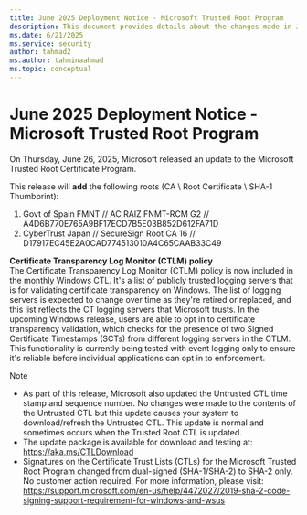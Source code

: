 ```yaml
---
title: June 2025 Deployment Notice - Microsoft Trusted Root Program 
description: This document provides details about the changes made in June 2025 to the root store.
ms.date: 6/21/2025
ms.service: security
author: tahmad2
ms.author: tahminaahmad
ms.topic: conceptual
---
```


# June 2025 Deployment Notice - Microsoft Trusted Root Program 

On Thursday, June 26, 2025, Microsoft released an update to the Microsoft Trusted Root Certificate Program.

This release will **add** the following roots (CA \ Root Certificate \ SHA-1 Thumbprint):

1. Govt of Spain FMNT	// AC RAIZ FNMT-RCM G2	// A4D6B770E765A9BF17ECD7B5E03B852D612FA71D
2. CyberTrust Japan	// SecureSign Root CA 16	// D17917EC45E2A0CAD774513010A4C65CAAB33C49


**Certificate Transparency Log Monitor (CTLM) policy** <br />
The Certificate Transparency Log Monitor (CTLM) policy is now included in the monthly Windows CTL. It's a list of publicly trusted logging servers that is for validating certificate transparency on Windows. The list of logging servers is expected to change over time as they're retired or replaced, and this list reflects the CT logging servers that Microsoft trusts. In the upcoming Windows release, users are able to opt in to certificate transparency validation, which checks for the presence of two Signed Certificate Timestamps (SCTs) from different logging servers in the CTLM. This functionality is currently being tested with event logging only to ensure it's reliable before individual applications can opt in to enforcement.

>[!NOTE]
> * As part of this release, Microsoft also updated the Untrusted CTL time stamp and sequence number. No changes were made to the contents of the Untrusted CTL but this update causes your system to download/refresh the Untrusted CTL. This update is normal and sometimes occurs when the Trusted Root CTL is updated.
> * The update package is available for download and testing at: <https://aka.ms/CTLDownload>
> * Signatures on the Certificate Trust Lists (CTLs) for the Microsoft Trusted Root Program changed from dual-signed (SHA-1/SHA-2) to SHA-2 only. No customer action required. For more information, please visit: <https://support.microsoft.com/en-us/help/4472027/2019-sha-2-code-signing-support-requirement-for-windows-and-wsus>
